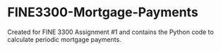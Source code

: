# FINE3300-Mortgage-Payments
Created for FINE 3300 Assignment #1 and contains the Python code to calculate periodic mortgage payments.
